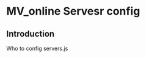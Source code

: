 MV_online Servesr config
==========================

Introduction
-------------
Who to config servers.js 



